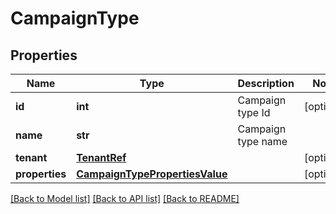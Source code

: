 # CampaignType

## Properties
Name | Type | Description | Notes
------------ | ------------- | ------------- | -------------
**id** | **int** | Campaign type Id | [optional] 
**name** | **str** | Campaign type name | 
**tenant** | [**TenantRef**](TenantRef.md) |  | [optional] 
**properties** | [**CampaignTypePropertiesValue**](CampaignTypePropertiesValue.md) |  | [optional] 

[[Back to Model list]](../README.md#documentation-for-models) [[Back to API list]](../README.md#documentation-for-api-endpoints) [[Back to README]](../README.md)

